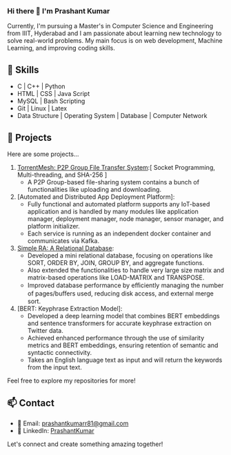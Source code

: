 ### Hi there 👋 I'm Prashant Kumar
Currently, I'm pursuing a Master's in Computer Science and Engineering from IIIT, Hyderabad and I am passionate about learning new technology to solve real-world problems.
My main focus is on web development, Machine Learning, and improving coding skills.

## 🔧 Skills
- C | C++ | Python
- HTML | CSS | Java Script
- MySQL | Bash Scripting
- Git | Linux | Latex
- Data Structure | Operating System | Database | Computer Network

## 🌟 Projects

Here are some projects...

1. [TorrentMesh: P2P Group File Transfer System](https://github.com/prashantk81/Peer-to-Peer-Group-Based-File-Sharing-System):[ Socket Programming, Multi-threading, and SHA-256 ]
   - A P2P Group-based file-sharing system contains a bunch of functionalities like uploading and downloading.
2. [Automated and Distributed App Deployment Platform]:
   - Fully functional and automated platform supports any IoT-based application and is handled by many modules like application manager, deployment manager, node manager, sensor manager, and platform initializer.
   - Each service is running as an independent docker container and communicates via Kafka.
3. [Simple RA: A Relational Database](https://github.com/prashantk81/SimpleRA/tree/main):
   - Developed a mini relational database, focusing on operations like SORT, ORDER BY, JOIN, GROUP BY, and aggregate functions.
   - Also extended the functionalities to handle very large size matrix and matrix-based operations like LOAD-MATRIX and TRANSPOSE.
   - Improved database performance by eﬃciently managing the number of pages/buﬀers used, reducing disk access, and external merge sort.
4. [BERT: Keyphrase Extraction Model]:
   - Developed a deep learning model that combines BERT embeddings and sentence transformers for accurate keyphrase extraction on Twitter data.
   - Achieved enhanced performance through the use of similarity metrics and BERT embeddings, ensuring retention of semantic and syntactic connectivity.
   - Takes an English language text as input and will return the keywords from the input text.
  
Feel free to explore my repositories for more!

## 📫 Contact

- 📧 Email: prashantkumarr81@gmail.com
- 💼 LinkedIn: [PrashantKumar](https://www.linkedin.com/in/prashant-kumar-349703239/)

Let's connect and create something amazing together!


<!--
**prashantk81/prashantk81** is a ✨ _special_ ✨ repository because its `README.md` (this file) appears on your GitHub profile.

Here are some ideas to get you started:

- 🔭 I’m currently working on ...
- 🌱 I’m currently learning ...
- 👯 I’m looking to collaborate on ...
- 🤔 I’m looking for help with ...
- 💬 Ask me about ...
- 📫 How to reach me: ...
- 😄 Pronouns: ...
- ⚡ Fun fact: ...
-->
